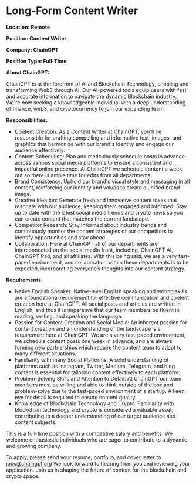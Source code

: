 # Long-Form Content Writer

**Location: Remote**

**Position: Content Writer**

**Company: ChainGPT**

**Position Type: Full-Time**



**About ChainGPT:**

ChainGPT is at the forefront of AI and Blockchain Technology, enabling and transforming Web3 through AI. Our AI-powered tools equip users with fast and accurate information to navigate the dynamic Blockchain industry. We're now seeking a knowledgeable individual with a deep understanding of finance, web3, and cryptocurrency to join our expanding team.

**Responsibilities:**

* Content Creation: As a Content Writer at ChainGPT, you'll be responsible for crafting compelling and informative text, images, and graphics that harmonize with our brand's identity and engage our audience effectively.
* Content Scheduling: Plan and meticulously schedule posts in advance across various social media platforms to ensure a consistent and impactful online presence. At ChainGPT we schedule content a week out so there is ample time for edits from all departments.
* Brand Consistency: Uphold our brand's visual style and messaging in all content, reinforcing our identity and values to create a unified brand image.
* Creative Ideation: Generate fresh and innovative content ideas that resonate with our audience, keeping them engaged and informed. Stay up to date with the latest social media trends and crypto news so you can create content that matches the current landscape.
* Competitor Research: Stay informed about industry trends and continuously monitor the content strategies of our competitors to identify opportunities and stay ahead.
* Collaboration: Here at ChainGPT all of our departments are interconnected on the social media front, including, ChainGPT AI, ChainGPT Pad, and all affiliates. With this being said, we are a very fast-paced environment, and collaboration within these departments is to be expected, incorporating everyone’s thoughts into our content strategy.



**Requirements:**

* Native English Speaker: Native-level English speaking and writing skills are a foundational requirement for effective communication and content creation here at ChainGPT. All social posts and articles are written in English, and thus it is imperative that our team members be fluent in reading, writing, and speaking the language.
* Passion for Content Creation and Social Media: An inherent passion for content creation and an understanding of the landscape is a requirement here at ChainGPT. We are a very fast-paced environment, we schedule content posts one week in advance, and are always forming new partnerships which require the content team to adapt to many different situations.
* Familiarity with many Social Platforms: A solid understanding of platforms such as Instagram, Twitter, Medium, Telegram, and blog content is essential for tailoring content effectively to each platform.
* Problem-Solving Skills and Attention to Detail: At ChainGPT our team members must be willing and able to think outside of the box and problem-solve due to the fast-paced environment of a startup. A keen eye for detail is required to ensure content quality.
* Knowledge of Blockchain Technology and Crypto: Familiarity with blockchain technology and crypto is considered a valuable asset, contributing to a deeper understanding of our target audience and content subjects.



This is a full-time position with a competitive salary and benefits. We welcome enthusiastic individuals who are eager to contribute to a dynamic and growing company.

To apply, please send your resume, portfolio, and cover letter to jobs@chaingpt.org We look forward to hearing from you and reviewing your application. Join us in shaping the future of content for the blockchain and crypto space.
